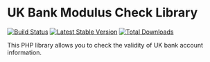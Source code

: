 UK Bank Modulus Check Library
=============================

[![Build Status](https://travis-ci.org/cs278/bank-modulus.svg?branch=master)](https://travis-ci.org/cs278/bank-modulus)
[![Latest Stable Version](https://poser.pugx.org/cs278/bank-modulus/v/stable.svg)](https://packagist.org/packages/cs278/bank-modulus)
[![Total Downloads](https://poser.pugx.org/cs278/bank-modulus/downloads.svg)](https://packagist.org/packages/cs278/bank-modulus)

This PHP library allows you to check the validity of UK bank account
information.
